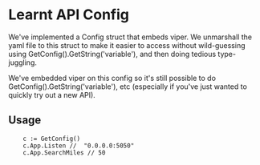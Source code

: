 # Learnt API Config

We've implemented a Config struct that embeds viper. We unmarshall the yaml file to this struct to make it easier to access without wild-guessing
using GetConfig().GetString('variable'), and then doing tedious type-juggling.

We've embedded viper on this config so it's still possible to do GetConfig().GetString('variable'), etc (especially if you've just wanted 
to quickly try out a new API).

## Usage

```
	c := GetConfig()
	c.App.Listen //  "0.0.0.0:5050"
	c.App.SearchMiles // 50
```


